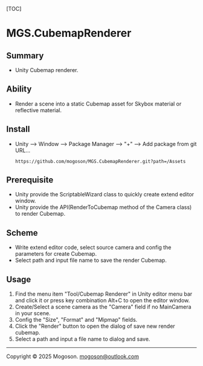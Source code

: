 [TOC]
# MGS.CubemapRenderer

## Summary
- Unity Cubemap renderer.

## Ability
- Render a scene into a static Cubemap asset for Skybox material or reflective material.

## Install

- Unity --> Window --> Package Manager --> "+" --> Add package from git URL...

  ```text
  https://github.com/mogoson/MGS.CubemapRenderer.git?path=/Assets
  ```

## Prerequisite
- Unity provide the ScriptableWizard class to quickly create extend editor window.
- Unity provide the API(RenderToCubemap method of the Camera class) to render Cubemap.

## Scheme
- Write extend editor code, select source camera and config the parameters for create Cubemap.
- Select path and input file name to save the render Cubemap.

## Usage
1. Find the menu item "Tool/Cubemap Renderer" in Unity editor menu bar and click it or press key combination Alt+C to open the editor window.
1. Create/Select a scene camera as the "Camera" field if no MainCamera in your scene.
1. Config the "Size", "Format" and "Mipmap" fields.
1. Click the "Render" button to open the dialog of save new render cubemap.
1. Select a path and input a file name to dialog and save.

---

Copyright © 2025 Mogoson.	mogoson@outlook.com
